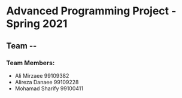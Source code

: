 # Advanced Programming Project - Spring 2021
## Team --

### Team Members:
- Ali Mirzaee 99109382
- Alireza Danaee 99109228
- Mohamad Sharify 99100411
